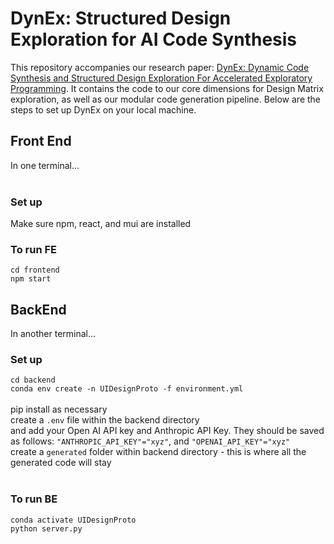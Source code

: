 
# DynEx: Structured Design Exploration for AI Code Synthesis
This repository accompanies our research paper: [DynEx: Dynamic Code Synthesis and Structured Design Exploration For Accelerated Exploratory Programming](https://arxiv.org/abs/2410.00400). It contains the code to our core dimensions for Design Matrix exploration, as well as our modular code generation pipeline. Below are the steps to set up DynEx on your local machine. 

## Front End <br />
In one terminal... <br/> <br/>
### Set up <br/>
Make sure npm, react, and mui are installed<br />

### To run FE <br />
`cd frontend`<br />
`npm start`<br />

## BackEnd <br />
In another terminal... <br/>

### Set up <br/>
`cd backend` <br/>
`conda env create -n UIDesignProto -f environment.yml`<br /> <br/>
pip install as necessary<br />
create a `.env` file within the backend directory <br/> and add your Open AI API key and Anthropic API Key. They should be saved as follows: `"ANTHROPIC_API_KEY"="xyz"`, and `"OPENAI_API_KEY"="xyz"` <br/>
create a `generated` folder within backend directory - this is where all the generated code will stay
<br/> <br/>
### To run BE <br/>
`conda activate UIDesignProto`<br />
`python server.py` <br />

